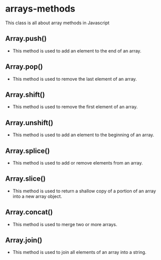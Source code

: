 # arrays-methods

This class is all about array methods in Javascript

## Array.push()

- This method is used to add an element to the end of an array.

## Array.pop()

- This method is used to remove the last element of an array.

## Array.shift()

- This method is used to remove the first element of an array.

## Array.unshift()

- This method is used to add an element to the beginning of an array.

## Array.splice()

- This method is used to add or remove elements from an array.

## Array.slice()

- This method is used to return a shallow copy of a portion of an array into a new array object.

## Array.concat()

- This method is used to merge two or more arrays.

## Array.join()

- This method is used to join all elements of an array into a string.
